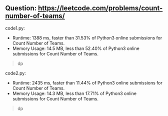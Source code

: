 ## Question: https://leetcode.com/problems/count-number-of-teams/

code1.py:
* Runtime: 1388 ms, faster than 31.53% of Python3 online submissions for Count Number of Teams.
* Memory Usage: 14.5 MB, less than 52.40% of Python3 online submissions for Count Number of Teams.
> dp

code2.py:
* Runtime: 2435 ms, faster than 11.44% of Python3 online submissions for Count Number of Teams.
* Memory Usage: 14.3 MB, less than 17.71% of Python3 online submissions for Count Number of Teams.
> dp